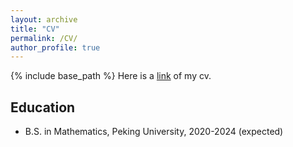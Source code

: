 ```yaml
---
layout: archive
title: "CV"
permalink: /CV/
author_profile: true
---
```


{% include base_path %}
Here is a [link](https://yuanzheng-wang.github.io/attachment/Curriculum%20Vitae.pdf) of my cv. &nbsp;&nbsp;&nbsp;&nbsp;

## Education

* B.S. in Mathematics, Peking University, 2020-2024 (expected)

  
